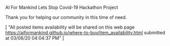 
AI For Mankind Lets Stop Covid-19 Hackathon Project

Thank you for helping our community in this time of need.



[
    "All posted items availability will be shared on this web page <https://aiformankind.github.io/where-to-buy/item_availability.html> submitted at 03/08/20 04:04:37 PM"
]





